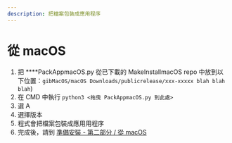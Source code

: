 ```yaml
---
description: 把檔案包裝成應用程序
---
```


# 從 macOS

1. 把 ****PackAppmacOS.py 從已下載的 MakeInstallmacOS repo 中放到以下位置：`gibMacOS/macOS Downloads/publicrelease/xxx-xxxxx blah blah blah`\)
2. 在 CMD 中執行 `python3 <拖曳 PackAppmacOS.py 到此處>`
3. 選 A
4. 選擇版本
5. 程式會把檔案包裝成應用用程序
6. 完成後，請到 [準備安裝 - 第二部分 / 從 macOS](../offline-part-3/macos.md)

